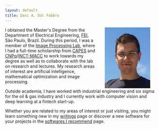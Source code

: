 ```yaml
---
layout: default
title: Davi A. Dal Fabbro
---
```


<img align="right" width="150" hspace="25" src="assets/img/davi.jpg">

I obtained the Master's Degree from the Department of Electrical Engineering, <a href="http://www2.fei.edu.br/internacional/en/welcome-to-fei/" target="_blank">FEI</a>, São Paulo, Brazil. During this period, I was a member of the <a href="http://fei.edu.br/~cet/ipl.html" target="_blank">Image Processing Lab</a>, where I had a full-time scholarship from <a href="http://www.capes.gov.br/" target="_blank">CAPES</a> and <a href="http://www.cnpq.br/" target="_blank">CNPq</a>/<a href="https://macc.lncc.br/" target="_blank">INCT-MACC</a> to work towards my degree as well as to collaborate with the lab on research and lectures. My research areas of interest are artificial intelligence, mathematical optimization and image processing.

Outside academia, I have worked with industrial engineering and six sigma for the oil & gas industry and I currently work with computer vision and deep learning at a fintech start-up.

Whether you are related to my areas of interest or just visiting, you might learn something new in my [writings](http://ddfabbro.com/root/writings.html) page or discover a new software for your projects in the [softwares I recommend](http://ddfabbro.com/root/misc/softwares.html) page.
